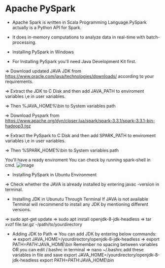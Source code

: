 # Apache PySpark

- Apache Spark is written in Scala Programming Language.PySpark actually is a Python API for Spark.
- It does in-memory computations to analyze data in real-time with batch-processing.



- Installing PySpark in Windows
- For Installing PySpark you'll need Java Development Kit first.
 
=> Download updated JAVA JDK from https://www.oracle.com/java/technologies/downloads/ according to your requirements.

=> Extract the JDK to C Disk and then add JAVA_PATH to enviroment variables i,e in user variables.

=> Then %JAVA_HOME%\bin to System variables path

=> Download Pyspark from https://www.apache.org/dyn/closer.lua/spark/spark-3.3.1/spark-3.3.1-bin-hadoop3.tgz


=> Extract the PySpark to C Disk and then add SPARK_PATH to enviroment variables i,e in user variables.


=> Then %SPARK_HOME%\bin to System variables path

You'll have a ready enviroment You can check by running spark-shell in cmd.
![image](https://user-images.githubusercontent.com/47116254/209581244-9dba3d45-941f-4bf2-810d-798f9cff3272.png)

- Installing PySpark in Ubuntu Environment

=> Check whether the JAVA is already installed by entering javac -version in terminal.

- Installing JDK in Ubunutu Through Terminal
If JAVA is not available Terminal will recommend to install any JDK by mentioning different versions.

=> sudo apt-get update
=> sudo apt install openjdk-8-jdk-headless
=> tar xvzf file.tar.gz -/path/to/yourdirectory

- Adding JDK to Path
=> You can add JDK by entering below commands:
=> export JAVA_HOME=/yourdirectory/openjdk-8-jdk-headless
=> export PATH=$PATH:$JAVA_HOME\bin
Remember no spacing between variables
OR you can edit /.bashrc in terminal 
=> nano ~/.bashrc
add these variables in file and save export JAVA_HOME=/yourdirectory/openjdk-8-jdk-headless
                                     export PATH=$PATH:$JAVA_HOME\bin
